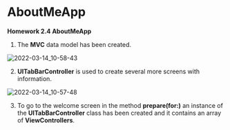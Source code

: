 # AboutMeApp
**Homework 2.4 AboutMeApp**
1. The **MVC** data model has been created.

![2022-03-14_10-58-43](https://user-images.githubusercontent.com/93527566/158129103-c0b20c30-fcd7-4049-a8fa-193bb68ab13e.png)

2. **UITabBarController** is used to create several more screens with information.

![2022-03-14_10-57-48](https://user-images.githubusercontent.com/93527566/158128964-0ae982ff-1f7e-447e-be51-35b7d8753f05.png)

3. To go to the welcome screen in the method **prepare(for:)** an instance of the **UITabBarController** class has been created 
and it contains an array of **ViewControllers**.

